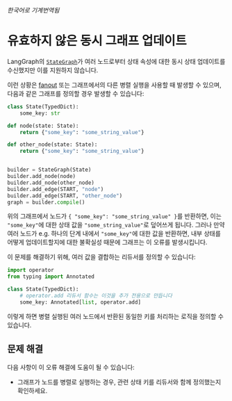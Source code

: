 _한국어로 기계번역됨_

# 유효하지 않은 동시 그래프 업데이트

LangGraph의 [`StateGraph`](https://langchain-ai.github.io/langgraph/reference/graphs/#langgraph.graph.state.StateGraph)가 여러 노드로부터 상태 속성에 대한 동시 상태 업데이트를 수신했지만 이를 지원하지 않습니다.

이런 상황은 [fanout](https://langchain-ai.github.io/langgraph/how-tos/map-reduce/) 또는 그래프에서의 다른 병렬 실행을 사용할 때 발생할 수 있으며, 다음과 같은 그래프를 정의할 경우 발생할 수 있습니다:

```python hl_lines="2"
class State(TypedDict):
    some_key: str

def node(state: State):
    return {"some_key": "some_string_value"}

def other_node(state: State):
    return {"some_key": "some_string_value"}


builder = StateGraph(State)
builder.add_node(node)
builder.add_node(other_node)
builder.add_edge(START, "node")
builder.add_edge(START, "other_node")
graph = builder.compile()
```

위의 그래프에서 노드가 `{ "some_key": "some_string_value" }`를 반환하면, 이는 `"some_key"`에 대한 상태 값을 `"some_string_value"`로 덮어쓰게 됩니다. 그러나 만약 여러 노드가 e.g. 하나의 단계 내에서 `"some_key"`에 대한 값을 반환하면, 내부 상태를 어떻게 업데이트할지에 대한 불확실성 때문에 그래프는 이 오류를 발생시킵니다.

이 문제를 해결하기 위해, 여러 값을 결합하는 리듀서를 정의할 수 있습니다:

```python hl_lines="5-6"
import operator
from typing import Annotated

class State(TypedDict):
    # operator.add 리듀서 함수는 이것을 추가 전용으로 만듭니다
    some_key: Annotated[list, operator.add]
```

이렇게 하면 병렬 실행된 여러 노드에서 반환된 동일한 키를 처리하는 로직을 정의할 수 있습니다.

## 문제 해결

다음 사항이 이 오류 해결에 도움이 될 수 있습니다:

- 그래프가 노드를 병렬로 실행하는 경우, 관련 상태 키를 리듀서와 함께 정의했는지 확인하세요.